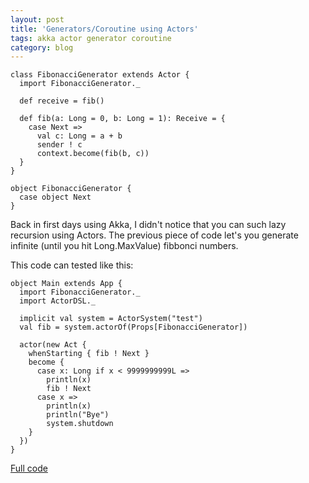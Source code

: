 ```yaml
---
layout: post
title: 'Generators/Coroutine using Actors'
tags: akka actor generator coroutine
category: blog
---
```


```
class FibonacciGenerator extends Actor {
  import FibonacciGenerator._

  def receive = fib()

  def fib(a: Long = 0, b: Long = 1): Receive = {
    case Next =>
      val c: Long = a + b
      sender ! c
      context.become(fib(b, c))
  }
}

object FibonacciGenerator {
  case object Next
}
```
Back in first days using Akka, I didn't notice that you can such lazy recursion using Actors. The previous piece of code let's you generate infinite (until you hit Long.MaxValue) fibbonci numbers.

This code can tested like this:

```
object Main extends App {
  import FibonacciGenerator._
  import ActorDSL._

  implicit val system = ActorSystem("test")
  val fib = system.actorOf(Props[FibonacciGenerator])

  actor(new Act {
    whenStarting { fib ! Next }
    become {
      case x: Long if x < 9999999999L =>
        println(x)
        fib ! Next
      case x =>
        println(x)
        println("Bye")  
        system.shutdown
    }
  })
}
```
[Full code](https://gist.github.com/tabdulradi/cbc5f95b33b430edcbc5)
